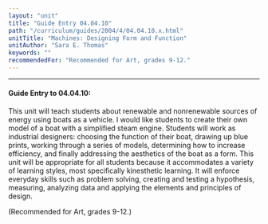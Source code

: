 ```yaml
---
layout: "unit"
title: "Guide Entry 04.04.10"
path: "/curriculum/guides/2004/4/04.04.10.x.html"
unitTitle: "Machines: Designing Form and Function"
unitAuthor: "Sara E. Thomas"
keywords: ""
recommendedFor: "Recommended for Art, grades 9-12."
---
```

<body>
<hr/>
<h4>
Guide Entry to 04.04.10:
</h4>
<p>
This unit will teach students about renewable and nonrenewable sources of energy using boats as a vehicle. I would like students to create their own model of a boat with a simplified steam engine. Students will work as industrial designers: choosing the function of their boat, drawing up blue prints, working through a series of models, determining how to increase efficiency, and finally addressing the aesthetics of the boat as a form. This unit will be appropriate for all students because it accommodates a variety of learning styles, most specifically kinesthetic learning. It will enforce everyday skills such as problem solving, creating and testing a hypothesis, measuring, analyzing data and applying the elements and principles of design.
</p>
<p>
(Recommended for Art, grades 9-12.)
</p>
</body>